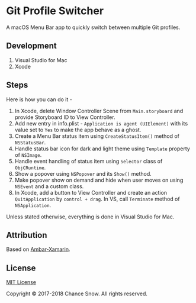 # Git Profile Switcher
A macOS Menu Bar app to quickly switch between multiple Git profiles.

## Development
1. Visual Studio for Mac
2. Xcode

## Steps
Here is how you can do it - 
1. In Xcode, delete Window Controller Scene from `Main.storyboard` and provide Storyboard ID to View Controller.
2. Add new entry in info.plist - `Application is agent (UIElement)` with its value set to `Yes` to make the app behave as a ghost.
3. Create a Menu Bar status item using `CreateStatusItem()` method of `NSStatusBar`.
4. Handle status bar icon for dark and light theme using `Template` property of `NSImage`.
5. Handle event handling of status item using `Selector` class of `ObjCRuntime`.
6. Show a popover using `NSPopover` and its `Show()` method.
7. Make popover show on demand and hide when user moves on using `NSEvent` and a custom class.
8. In Xcode, add a button to View Controller and create an action `QuitApplication` by `control + drag`. In VS, call `Terminate` method of `NSApplication`.

Unless stated otherwise, everything is done in Visual Studio for Mac.

## Attribution
Based on [Ambar-Xamarin](https://github.com/AnaghSharma/Ambar-Xamarin).

## License
[MIT License](http://opensource.org/licenses/MIT)

Copyright &copy; 2017-2018 Chance Snow. All rights reserved.
